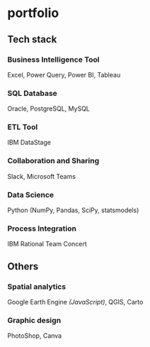 # portfolio
## Tech stack
### Business Intelligence Tool
Excel, Power Query, Power BI, Tableau
### SQL Database
Oracle, PostgreSQL, MySQL
### ETL Tool
IBM DataStage
### Collaboration and Sharing
Slack, Microsoft Teams
### Data Science
Python (NumPy, Pandas, SciPy, statsmodels)
### Process Integration
IBM Rational Team Concert
## Others
### Spatial analytics
Google Earth Engine *(JavaScript)*, QGIS, Carto
### Graphic design
PhotoShop, Canva

